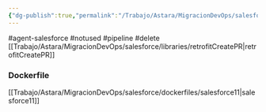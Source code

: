 ```yaml
---
{"dg-publish":true,"permalink":"/Trabajo/Astara/MigracionDevOps/salesforce/pipelines/master/pipeline-RetrofitPR/"}
---
```



#agent-salesforce 
#notused 
#pipeline
#delete 
[[Trabajo/Astara/MigracionDevOps/salesforce/libraries/retrofitCreatePR\|retrofitCreatePR]]

### Dockerfile

[[Trabajo/Astara/MigracionDevOps/salesforce/dockerfiles/salesforce11\|salesforce11]]
